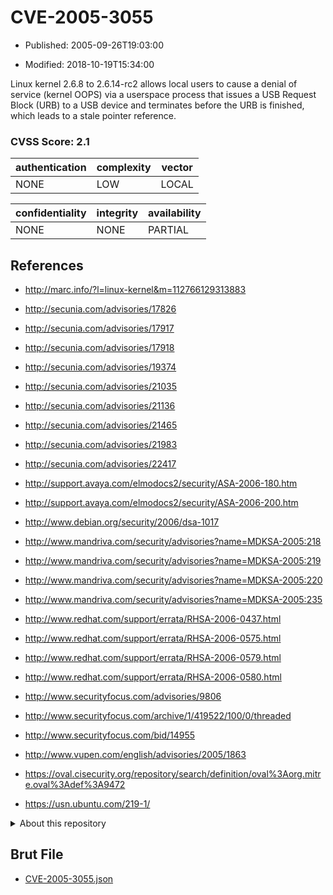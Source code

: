 # CVE-2005-3055

- Published: 2005-09-26T19:03:00

- Modified: 2018-10-19T15:34:00

Linux kernel 2.6.8 to 2.6.14-rc2 allows local users to cause a denial of service (kernel OOPS) via a userspace process that issues a USB Request Block (URB) to a USB device and terminates before the URB is finished, which leads to a stale pointer reference.

### CVSS Score: **2.1**

| authentication | complexity | vector |
| --- | --- | --- |
| NONE | LOW | LOCAL |

| confidentiality | integrity | availability |
| --- | --- | --- |
| NONE | NONE | PARTIAL |

## References

* http://marc.info/?l=linux-kernel&m=112766129313883

* http://secunia.com/advisories/17826

* http://secunia.com/advisories/17917

* http://secunia.com/advisories/17918

* http://secunia.com/advisories/19374

* http://secunia.com/advisories/21035

* http://secunia.com/advisories/21136

* http://secunia.com/advisories/21465

* http://secunia.com/advisories/21983

* http://secunia.com/advisories/22417

* http://support.avaya.com/elmodocs2/security/ASA-2006-180.htm

* http://support.avaya.com/elmodocs2/security/ASA-2006-200.htm

* http://www.debian.org/security/2006/dsa-1017

* http://www.mandriva.com/security/advisories?name=MDKSA-2005:218

* http://www.mandriva.com/security/advisories?name=MDKSA-2005:219

* http://www.mandriva.com/security/advisories?name=MDKSA-2005:220

* http://www.mandriva.com/security/advisories?name=MDKSA-2005:235

* http://www.redhat.com/support/errata/RHSA-2006-0437.html

* http://www.redhat.com/support/errata/RHSA-2006-0575.html

* http://www.redhat.com/support/errata/RHSA-2006-0579.html

* http://www.redhat.com/support/errata/RHSA-2006-0580.html

* http://www.securityfocus.com/advisories/9806

* http://www.securityfocus.com/archive/1/419522/100/0/threaded

* http://www.securityfocus.com/bid/14955

* http://www.vupen.com/english/advisories/2005/1863

* https://oval.cisecurity.org/repository/search/definition/oval%3Aorg.mitre.oval%3Adef%3A9472

* https://usn.ubuntu.com/219-1/

<details>
<summary>About this repository</summary> 

  This repository is part of the project [Live Hack CVE](https://github.com/Live-Hack-CVE). Main website can be found [www.live-hack.org](https://www.live-hack.org) 
  
  Made by [Sn0wAlice](https://github.com/Sn0wAlice) for the people that care about security and need to have a feed of the latest CVEs. Hope you enjoy it, don't forget to star the repo and follow me on [Twitter](https://twitter.com/Sn0wAlice) and [Github](https://github.com/Sn0wAlice). And that is my [personnal website](https://www.alice-snow.me/)

  - [Home Page](https://github.com/Live-Hack-CVE)
  - [Framework](https://github.com/Live-Hack-CVE/cve-framework)
  - [CVE database](https://github.com/Live-Hack-CVE/full_database)
  - [Changelog](https://github.com/Live-Hack-CVE/Changelog)
</details>

## Brut File

* [CVE-2005-3055.json](https://raw.githubusercontent.com/Live-Hack-CVE/full_database/main/cves/2005/CVE-2005-3055.json)

